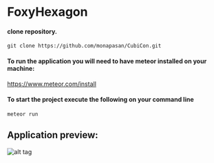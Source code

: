 # FoxyHexagon

#### clone repository.
`git clone https://github.com/monapasan/CubiCon.git`
#### To run the application you will need to have meteor installed on your machine:
https://www.meteor.com/install
#### To start the project execute the following on your command line
```meteor run```

## Application preview:
![alt tag](https://github.com/monapasan/CubiCon/blob/master/cubiConPreview.gif)
